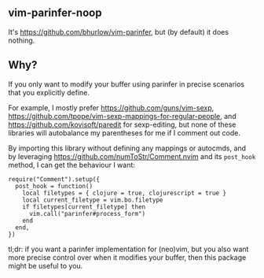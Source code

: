 ## vim-parinfer-noop

It's https://github.com/bhurlow/vim-parinfer, but (by default) it does nothing.

## Why?

If you only want to modify your buffer using parinfer in precise scenarios that you explicitly define.

For example, I mostly prefer https://github.com/guns/vim-sexp, https://github.com/tpope/vim-sexp-mappings-for-regular-people, and https://github.com/kovisoft/paredit for sexp-editing, but none of these libraries will autobalance my parentheses for me if I comment out code.

By importing this library without defining any mappings or autocmds, and by leveraging https://github.com/numToStr/Comment.nvim and its `post_hook` method, I can get the behaviour I want:

```
require("Comment").setup({
  post_hook = function()
    local filetypes = { clojure = true, clojurescript = true }
    local current_filetype = vim.bo.filetype
    if filetypes[current_filetype] then
      vim.call("parinfer#process_form")
    end
  end,
})
```

tl;dr: if you want a parinfer implementation for (neo)vim, but you also want more precise control over when it modifies your buffer, then this package might be useful to you.
